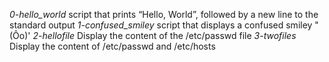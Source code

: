 *0-hello_world* script that prints “Hello, World”, followed by a new line to the standard output
*1-confused_smiley* script that displays a confused smiley "(Ôo)'
*2-hellofile* Display the content of the /etc/passwd file
*3-twofiles* Display the content of /etc/passwd and /etc/hosts